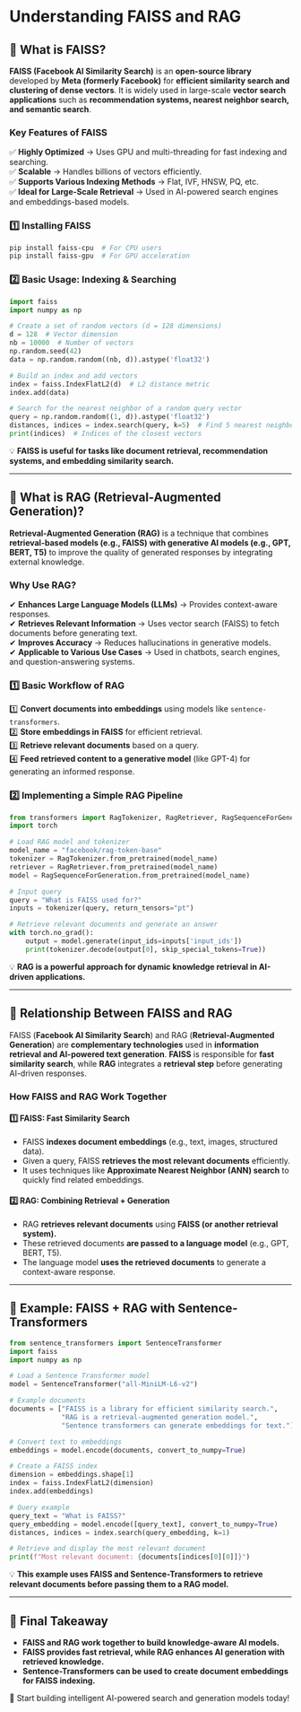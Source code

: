 # Understanding FAISS and RAG

## **🔹 What is FAISS?**
**FAISS (Facebook AI Similarity Search)** is an **open-source library** developed by **Meta (formerly Facebook)** for **efficient similarity search and clustering of dense vectors**. It is widely used in large-scale **vector search applications** such as **recommendation systems, nearest neighbor search, and semantic search**.

### **Key Features of FAISS**
✅ **Highly Optimized** → Uses GPU and multi-threading for fast indexing and searching.  
✅ **Scalable** → Handles billions of vectors efficiently.  
✅ **Supports Various Indexing Methods** → Flat, IVF, HNSW, PQ, etc.  
✅ **Ideal for Large-Scale Retrieval** → Used in AI-powered search engines and embeddings-based models.  

### **1️⃣ Installing FAISS**
```bash
pip install faiss-cpu  # For CPU users
pip install faiss-gpu  # For GPU acceleration
```

### **2️⃣ Basic Usage: Indexing & Searching**
```python
import faiss
import numpy as np

# Create a set of random vectors (d = 128 dimensions)
d = 128  # Vector dimension
nb = 10000  # Number of vectors
np.random.seed(42)
data = np.random.random((nb, d)).astype('float32')

# Build an index and add vectors
index = faiss.IndexFlatL2(d)  # L2 distance metric
index.add(data)

# Search for the nearest neighbor of a random query vector
query = np.random.random((1, d)).astype('float32')
distances, indices = index.search(query, k=5)  # Find 5 nearest neighbors
print(indices)  # Indices of the closest vectors
```
💡 **FAISS is useful for tasks like document retrieval, recommendation systems, and embedding similarity search.**

---

## **🔹 What is RAG (Retrieval-Augmented Generation)?**
**Retrieval-Augmented Generation (RAG)** is a technique that combines **retrieval-based models (e.g., FAISS) with generative AI models (e.g., GPT, BERT, T5)** to improve the quality of generated responses by integrating external knowledge.

### **Why Use RAG?**
✔ **Enhances Large Language Models (LLMs)** → Provides context-aware responses.  
✔ **Retrieves Relevant Information** → Uses vector search (FAISS) to fetch documents before generating text.  
✔ **Improves Accuracy** → Reduces hallucinations in generative models.  
✔ **Applicable to Various Use Cases** → Used in chatbots, search engines, and question-answering systems.  

### **1️⃣ Basic Workflow of RAG**
1️⃣ **Convert documents into embeddings** using models like `sentence-transformers`.  
2️⃣ **Store embeddings in FAISS** for efficient retrieval.  
3️⃣ **Retrieve relevant documents** based on a query.  
4️⃣ **Feed retrieved content to a generative model** (like GPT-4) for generating an informed response.  

### **2️⃣ Implementing a Simple RAG Pipeline**
```python
from transformers import RagTokenizer, RagRetriever, RagSequenceForGeneration
import torch

# Load RAG model and tokenizer
model_name = "facebook/rag-token-base"
tokenizer = RagTokenizer.from_pretrained(model_name)
retriever = RagRetriever.from_pretrained(model_name)
model = RagSequenceForGeneration.from_pretrained(model_name)

# Input query
query = "What is FAISS used for?"
inputs = tokenizer(query, return_tensors="pt")

# Retrieve relevant documents and generate an answer
with torch.no_grad():
    output = model.generate(input_ids=inputs['input_ids'])
    print(tokenizer.decode(output[0], skip_special_tokens=True))
```
💡 **RAG is a powerful approach for dynamic knowledge retrieval in AI-driven applications.**

---

## **🔹 Relationship Between FAISS and RAG**
FAISS (**Facebook AI Similarity Search**) and RAG (**Retrieval-Augmented Generation**) are **complementary technologies** used in **information retrieval and AI-powered text generation**. **FAISS** is responsible for **fast similarity search**, while **RAG** integrates a **retrieval step** before generating AI-driven responses.

### **How FAISS and RAG Work Together**
#### **1️⃣ FAISS: Fast Similarity Search**  
- FAISS **indexes document embeddings** (e.g., text, images, structured data).  
- Given a query, FAISS **retrieves the most relevant documents** efficiently.  
- It uses techniques like **Approximate Nearest Neighbor (ANN) search** to quickly find related embeddings.

#### **2️⃣ RAG: Combining Retrieval + Generation**  
- RAG **retrieves relevant documents** using **FAISS (or another retrieval system).**  
- These retrieved documents **are passed to a language model** (e.g., GPT, BERT, T5).  
- The language model **uses the retrieved documents** to generate a context-aware response.

---

## **🔹 Example: FAISS + RAG with Sentence-Transformers**
```python
from sentence_transformers import SentenceTransformer
import faiss
import numpy as np

# Load a Sentence Transformer model
model = SentenceTransformer("all-MiniLM-L6-v2")

# Example documents
documents = ["FAISS is a library for efficient similarity search.",
             "RAG is a retrieval-augmented generation model.",
             "Sentence transformers can generate embeddings for text."]

# Convert text to embeddings
embeddings = model.encode(documents, convert_to_numpy=True)

# Create a FAISS index
dimension = embeddings.shape[1]
index = faiss.IndexFlatL2(dimension)
index.add(embeddings)

# Query example
query_text = "What is FAISS?"
query_embedding = model.encode([query_text], convert_to_numpy=True)
distances, indices = index.search(query_embedding, k=1)

# Retrieve and display the most relevant document
print(f"Most relevant document: {documents[indices[0][0]]}")
```
💡 **This example uses FAISS and Sentence-Transformers to retrieve relevant documents before passing them to a RAG model.**

---

## **📌 Final Takeaway**
- **FAISS and RAG work together to build knowledge-aware AI models.**  
- **FAISS provides fast retrieval, while RAG enhances AI generation with retrieved knowledge.**  
- **Sentence-Transformers can be used to create document embeddings for FAISS indexing.**  

🚀 Start building intelligent AI-powered search and generation models today!

